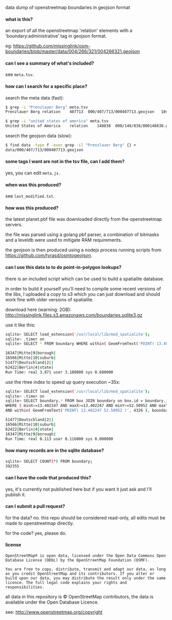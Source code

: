 
data dump of openstreetmap boundaries in geojson format

#### what is this?

an export of all the openstreetmap 'relation' elements with a 'boundary:administrative' tag in geojson format.

eg: https://github.com/missinglink/osm-boundaries/blob/master/data/004/266/321/004266321.geojson

#### can I see a summary of what's included?

see `meta.tsv`.

#### how can I search for a specific place?

search the meta data (fast):

```bash
$ grep -i "Prenzlauer Berg" meta.tsv
Prenzlauer Berg	relation	407713	000/407/713/000407713.geojson	10suburb

$ grep -i "united states of america" meta.tsv
United States of America	relation	148838	000/148/838/000148838.geojson	2		
```

search the geojson data (slow):

```bash
$ find data -type f -exec grep -il "Prenzlauer Berg" {} +
data/000/407/713/000407713.geojson
```

#### some tags I want are not in the tsv file, can I add them?

yes, you can edit `meta.js`.

#### when was this produced?

see `last_modified.txt`.

#### how was this produced?

the latest planet.pbf file was downloaded directly from the openstreetmap servers.

the file was parsed using a golang pbf parser, a combination of bitmasks and a leveldb were used to mitigate RAM requirements.

the geojson is then produced using a nodejs process running scripts from https://github.com/tyrasd/osmtogeojson.

#### can I use this data to to do point-in-polygon lookups?

there is an included script which can be used to build a spatialite database.

in order to build it yourself you'll need to compile some recent versions of the libs, I uploaded a copy to s3 which you can just download and should work fine with older versions of spatialite.

download here (warning: 2GB): http://missinglink.files.s3.amazonaws.com/boundaries.sqlite3.gz

use it like this:

```bash
sqlite> SELECT load_extension('/usr/local/lib/mod_spatialite');
sqlite> .timer on
sqlite> SELECT * FROM boundary WHERE within( GeomFromText('POINT( 13.402247 52.50952 )', 4326), boundary.geom );

16347|Mitte|9|borough|
16566|Mitte|10|suburb|
51477|Deutschland|2||
62422|Berlin|4|state|
Run Time: real 3.871 user 3.188000 sys 0.680000
```

use the rtree index to speed up query execution ~35x:

```bash
sqlite> SELECT load_extension('/usr/local/lib/mod_spatialite');
sqlite> .timer on
sqlite> SELECT boundary.* FROM box JOIN boundary on box.id = boundary.id
WHERE ( minX<=13.402247 AND maxX>=13.402247 AND minY<=52.50952 AND maxY>=52.50952 )
AND within( GeomFromText('POINT( 13.402247 52.50952 )', 4326 ), boundary.geom );

51477|Deutschland|2||
16566|Mitte|10|suburb|
62422|Berlin|4|state|
16347|Mitte|9|borough|
Run Time: real 0.113 user 0.116000 sys 0.000000
```

#### how many records are in the sqlite database?

```bash
sqlite> SELECT COUNT(*) FROM boundary;
392355
```

#### can I have the code that produced this?

yes, it's currently not published here but if you want it just ask and I'll publish it.

#### can I submit a pull request?

for the data? no. this repo should be considered read-only, all edits must be made to openstreetmap directly.

for the code? yes, please do.

#### license

```
OpenStreetMap® is open data, licensed under the Open Data Commons Open Database License (ODbL) by the OpenStreetMap Foundation (OSMF).

You are free to copy, distribute, transmit and adapt our data, as long as you credit OpenStreetMap and its contributors. If you alter or build upon our data, you may distribute the result only under the same licence. The full legal code explains your rights and responsibilities.
```

all data in this repository is © OpenStreetMap contributors, the data is available under the Open Database Licence.

see: http://www.openstreetmap.org/copyright
